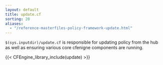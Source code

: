```yaml
---
layout: default
title: update.cf
sorting: 20
aliases:
  - "/reference-masterfiles-policy-framework-update.html"
---
```


`$(sys.inputdir)/update.cf` is responsible for updating
policy from the hub as well as ensuring various core
cfenigne components are running.

{{< CFEngine_library_include(update) >}}
